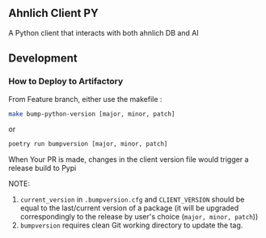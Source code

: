 ## Ahnlich Client PY

A Python client that interacts with both ahnlich DB and AI



## Development


### How to Deploy to Artifactory

From Feature branch, either use the makefile :
```bash
make bump-python-version [major, minor, patch] 
```
or
```bash
poetry run bumpversion [major, minor, patch] 
```

When Your PR is made, changes in the client version file would trigger a release build to Pypi

NOTE:
1. `current_version` in `.bumpversion.cfg` and `CLIENT_VERSION` should be equal to the last/current version of a package (it will be upgraded correspondingly to the release by user's choice (`major, minor, patch`))
2. `bumpversion` requires clean Git working directory to update the tag.
